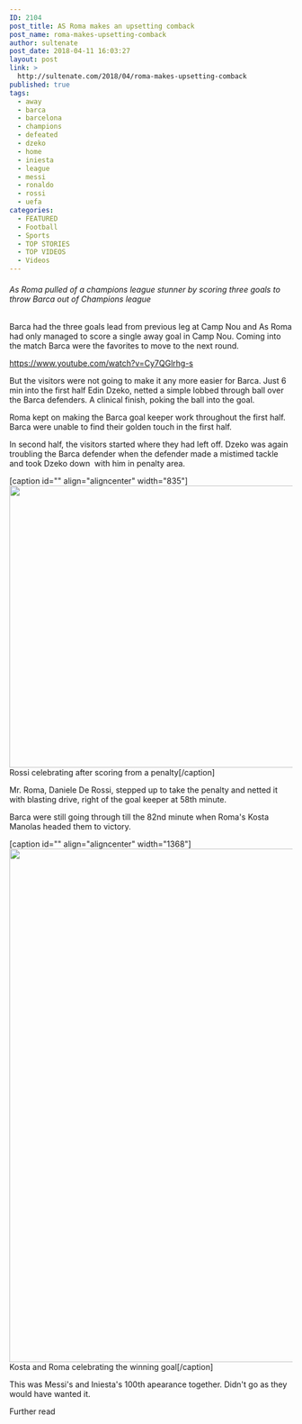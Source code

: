 ```yaml
---
ID: 2104
post_title: AS Roma makes an upsetting comback
post_name: roma-makes-upsetting-comback
author: sultenate
post_date: 2018-04-11 16:03:27
layout: post
link: >
  http://sultenate.com/2018/04/roma-makes-upsetting-comback
published: true
tags:
  - away
  - barca
  - barcelona
  - champions
  - defeated
  - dzeko
  - home
  - iniesta
  - league
  - messi
  - ronaldo
  - rossi
  - uefa
categories:
  - FEATURED
  - Football
  - Sports
  - TOP STORIES
  - TOP VIDEOS
  - Videos
---
```

<h6>As Roma pulled of a champions league stunner by scoring three goals to throw Barca out of Champions league</h6>
Barca had the three goals lead from previous leg at Camp Nou and As Roma had only managed to score a single away goal in Camp Nou. Coming into the match Barca were the favorites to move to the next round.

https://www.youtube.com/watch?v=Cy7QGlrhg-s

But the visitors were not going to make it any more easier for Barca. Just 6 min into the first half Edin Dzeko, netted a simple lobbed through ball over the Barca defenders. A clinical finish, poking the ball into the goal.

Roma kept on making the Barca goal keeper work throughout the first half. Barca were unable to find their golden touch in the first half.

In second half, the visitors started where they had left off. Dzeko was again troubling the Barca defender when the defender made a mistimed tackle and took Dzeko down  with him in penalty area.

[caption id="" align="aligncenter" width="835"]<img class="alignnone" src="https://drive.google.com/uc?export=download&amp;id=1XApnkPnpL_8SFN4QzRSQ4lW9fUIWvzwN" width="835" height="501" /> Rossi celebrating after scoring from a penalty[/caption]

Mr. Roma, Daniele De Rossi, stepped up to take the penalty and netted it with blasting drive, right of the goal keeper at 58th minute.

Barca were still going through till the 82nd minute when Roma's Kosta Manolas headed them to victory.

[caption id="" align="aligncenter" width="1368"]<img class="aligncenter" src="https://drive.google.com/uc?export=download&amp;id=10SRM2JM7zwn2FVRR69w1vxjUvcrXarrI" width="1368" height="912" /> Kosta and Roma celebrating the winning goal[/caption]

This was Messi's and Iniesta's 100th apearance together. Didn't go as they would have wanted it.

Further read